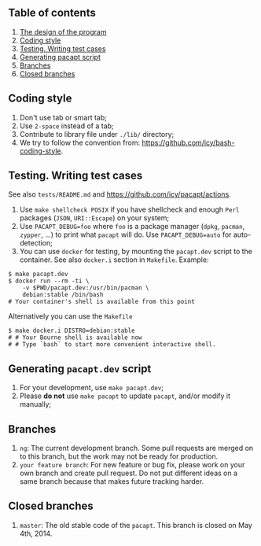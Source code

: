 ## Table of contents

1. [The design of the program](ARCHITECTURE.md)
1. [Coding style](#coding-style)
1. [Testing. Writing test cases](#testing-writing-test-cases)
1. [Generating pacapt script](#generating-pacapt-script)
1. [Branches](#branches)
1. [Closed branches](#closed-branches)

## Coding style

1. Don't use tab or smart tab;
1. Use `2-space` instead of a tab;
1. Contribute to library file under `./lib/` directory;
1. We try to follow the convention from:
    https://github.com/icy/bash-coding-style.

## Testing. Writing test cases

See also `tests/README.md` and https://github.com/icy/pacapt/actions.

1. Use `make shellcheck POSIX` if you have shellcheck
   and enough `Perl` packages (`JSON`, `URI::Escape`) on your system;
1. Use `PACAPT_DEBUG=foo` where `foo` is a package manager
   (`dpkg`, `pacman`, `zypper`, ...) to print what `pacapt` will do.
   Use `PACAPT_DEBUG=auto` for auto-detection;
1. You can use `docker` for testing, by mounting the `pacapt.dev` script
   to the container. See also `docker.i` section in `Makefile`. Example:

````
$ make pacapt.dev
$ docker run --rm -ti \
    -v $PWD/pacapt.dev:/usr/bin/pacman \
    debian:stable /bin/bash
# Your container's shell is available from this point
````

Alternatively you can use the `Makefile`

```
$ make docker.i DISTRO=debian:stable
# # Your Bourne shell is available now
# # Type `bash` to start more convenient interactive shell.
```

## Generating `pacapt.dev` script

1. For your development, use `make pacapt.dev`;
1. Please **do not** use `make pacapt` to update `pacapt`,
   and/or modify it manually;

## Branches

1. `ng`:
    The current development branch.
    Some pull requests are merged on to this branch,
    but the work may not be ready for production.
1. `your feature branch`:
    For new feature or bug fix, please work on your own branch
    and create pull request.
    Do not put different ideas on a same branch
    because that makes future tracking harder.

## Closed branches

1. `master`:
    The old stable code of the `pacapt`.
    This branch is closed on May 4th, 2014.
